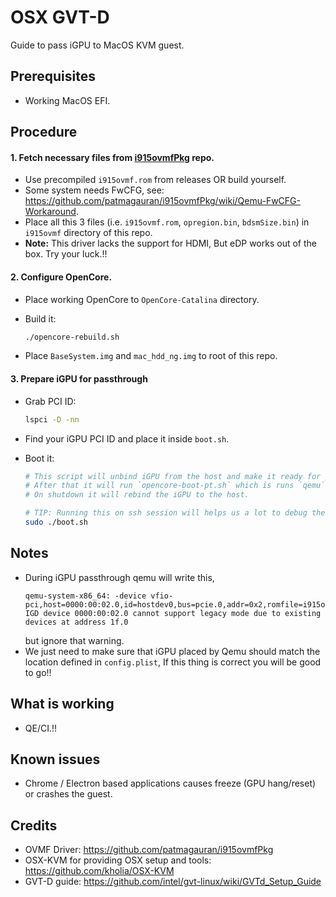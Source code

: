 # OSX GVT-D
Guide to pass iGPU to MacOS KVM guest.

## Prerequisites

- Working MacOS EFI.

## Procedure

#### 1. Fetch necessary files from [i915ovmfPkg](https://github.com/patmagauran/i915ovmfPkg) repo.

- Use precompiled `i915ovmf.rom` from releases OR build yourself.
- Some system needs FwCFG, see: https://github.com/patmagauran/i915ovmfPkg/wiki/Qemu-FwCFG-Workaround.
- Place all this 3 files (i.e. `i915ovmf.rom`, `opregion.bin`, `bdsmSize.bin`) in `i915ovmf` directory of this repo.
- **Note:** This driver lacks the support for HDMI, But eDP works out of the box. Try your luck.!!

#### 2. Configure OpenCore.

- Place working OpenCore to `OpenCore-Catalina` directory.
- Build it:

  ```bash
  ./opencore-rebuild.sh
  ```

- Place `BaseSystem.img` and `mac_hdd_ng.img` to root of this repo.

#### 3. Prepare iGPU for passthrough

- Grab PCI ID:

  ```bash
  lspci -D -nn
  ```

- Find your iGPU PCI ID and place it inside `boot.sh`.
- Boot it:

  ```bash
  # This script will unbind iGPU from the host and make it ready for passthrough.
  # After that it will run `opencore-boot-pt.sh` which is runs `qemu` command to boot OSX.
  # On shutdown it will rebind the iGPU to the host.

  # TIP: Running this on ssh session will helps us a lot to debug the issue.
  sudo ./boot.sh
  ```

## Notes
- During iGPU passthrough qemu will write this,
  ```
  qemu-system-x86_64: -device vfio-pci,host=0000:00:02.0,id=hostdev0,bus=pcie.0,addr=0x2,romfile=i915ovmf.rom: IGD device 0000:00:02.0 cannot support legacy mode due to existing devices at address 1f.0
  ```
  but ignore that warning.
 - We just need to make sure that iGPU placed by Qemu should match the location defined in `config.plist`, If this thing is correct you will be good to go!!

## What is working

- QE/CI.!!

## Known issues

- Chrome / Electron based applications causes freeze (GPU hang/reset) or crashes the guest.

## Credits

- OVMF Driver: https://github.com/patmagauran/i915ovmfPkg
- OSX-KVM for providing OSX setup and tools: https://github.com/kholia/OSX-KVM
- GVT-D guide: https://github.com/intel/gvt-linux/wiki/GVTd_Setup_Guide
